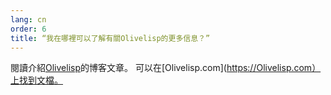 ```yaml
---
lang: cn
order: 6
title: “我在哪裡可以了解有關Olivelisp的更多信息？”
---
```


閱讀介紹[Olivelisp](https://www.Olive.net/2019/11/27/Olivelisp.en.html)的博客文章。 可以在[Olivelisp.com](https://Olivelisp.com）上找到文檔。
